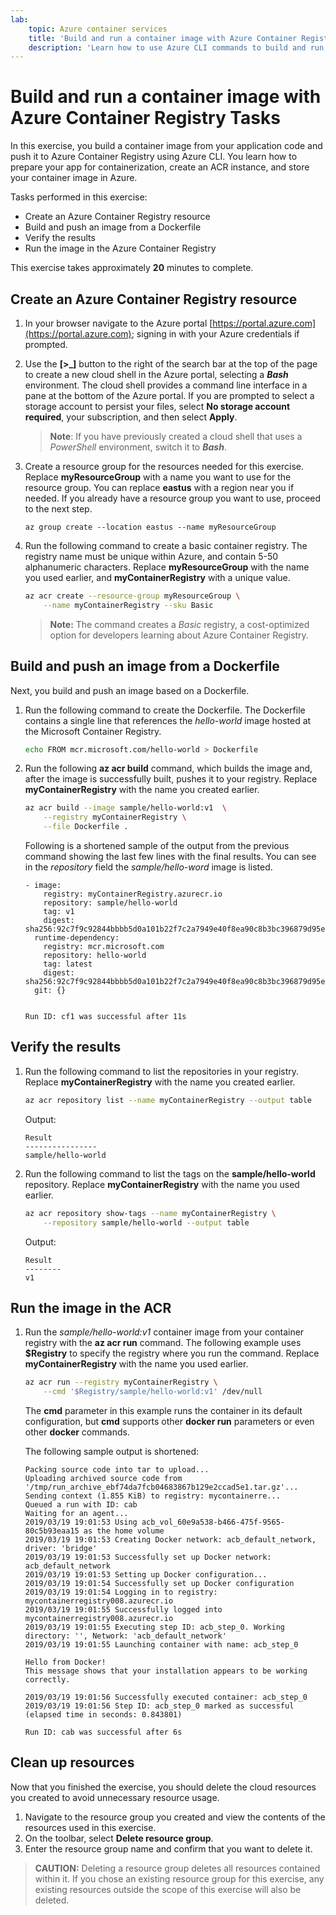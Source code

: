 ```yaml
---
lab:
    topic: Azure container services
    title: 'Build and run a container image with Azure Container Registry Tasks'
    description: 'Learn how to use Azure CLI commands to build and run container images with Azure Container Registry Tasks.'
---
```


# Build and run a container image with Azure Container Registry Tasks

In this exercise, you build a container image from your application code and push it to Azure Container Registry using Azure CLI. You learn how to prepare your app for containerization, create an ACR instance, and store your container image in Azure.

Tasks performed in this exercise:

* Create an Azure Container Registry resource
* Build and push an image from a Dockerfile
* Verify the results
* Run the image in the Azure Container Registry

This exercise takes approximately **20** minutes to complete.

## Create an Azure Container Registry resource

1. In your browser navigate to the Azure portal [https://portal.azure.com](https://portal.azure.com); signing in with your Azure credentials if prompted.

1. Use the **[\>_]** button to the right of the search bar at the top of the page to create a new cloud shell in the Azure portal, selecting a ***Bash*** environment. The cloud shell provides a command line interface in a pane at the bottom of the Azure portal. If you are prompted to select a storage account to persist your files, select **No storage account required**, your subscription, and then select **Apply**.

    > **Note**: If you have previously created a cloud shell that uses a *PowerShell* environment, switch it to ***Bash***.

1. Create a resource group for the resources needed for this exercise. Replace **myResourceGroup** with a name you want to use for the resource group. You can replace **eastus** with a region near you if needed. If you already have a resource group you want to use, proceed to the next step.

    ```
    az group create --location eastus --name myResourceGroup
    ```

1. Run the following command to create a basic container registry. The registry name must be unique within Azure, and contain 5-50 alphanumeric characters. Replace **myResourceGroup** with the name you used earlier, and **myContainerRegistry** with a unique value.

    ```bash
    az acr create --resource-group myResourceGroup \
        --name myContainerRegistry --sku Basic
    ```

    > **Note:** The command creates a *Basic* registry, a cost-optimized option for developers learning about Azure Container Registry.

## Build and push an image from a Dockerfile

Next, you build and push an image based on a Dockerfile.

1. Run the following command to create the Dockerfile. The Dockerfile contains a single line that references the *hello-world* image hosted at the Microsoft Container Registry.

    ```bash
    echo FROM mcr.microsoft.com/hello-world > Dockerfile
    ```

1. Run the following **az acr build** command, which builds the image and, after the image is successfully built, pushes it to your registry. Replace **myContainerRegistry** with the name you created earlier.

    ```bash
    az acr build --image sample/hello-world:v1  \
        --registry myContainerRegistry \
        --file Dockerfile .
    ```

    Following is a shortened sample of the output from the previous command showing the last few lines with the final results. You can see in the *repository* field the *sample/hello-word* image is listed.

    ```
    - image:
        registry: myContainerRegistry.azurecr.io
        repository: sample/hello-world
        tag: v1
        digest: sha256:92c7f9c92844bbbb5d0a101b22f7c2a7949e40f8ea90c8b3bc396879d95e899a
      runtime-dependency:
        registry: mcr.microsoft.com
        repository: hello-world
        tag: latest
        digest: sha256:92c7f9c92844bbbb5d0a101b22f7c2a7949e40f8ea90c8b3bc396879d95e899a
      git: {}
    
    
    Run ID: cf1 was successful after 11s
    ```

## Verify the results

1. Run the following command to list the repositories in your registry. Replace **myContainerRegistry** with the name you created earlier.

    ```bash
    az acr repository list --name myContainerRegistry --output table
    ```

    Output:

    ```
    Result
    ----------------
    sample/hello-world
    ```

1. Run the following command to list the tags on the **sample/hello-world** repository. Replace **myContainerRegistry** with the name you used earlier.

    ```bash
    az acr repository show-tags --name myContainerRegistry \
        --repository sample/hello-world --output table
    ```

    Output:

    ```
    Result
    --------
    v1
    ```

## Run the image in the ACR

1. Run the *sample/hello-world:v1* container image from your container registry with the **az acr run** command. The following example uses **$Registry** to specify the registry where you run the command. Replace **myContainerRegistry** with the name you used earlier.

    ```bash
    az acr run --registry myContainerRegistry \
        --cmd '$Registry/sample/hello-world:v1' /dev/null
    ```

    The **cmd** parameter in this example runs the container in its default configuration, but **cmd** supports other **docker run** parameters or even other **docker** commands. 

    The following sample output is shortened:

    ```
    Packing source code into tar to upload...
    Uploading archived source code from '/tmp/run_archive_ebf74da7fcb04683867b129e2ccad5e1.tar.gz'...
    Sending context (1.855 KiB) to registry: mycontainerre...
    Queued a run with ID: cab
    Waiting for an agent...
    2019/03/19 19:01:53 Using acb_vol_60e9a538-b466-475f-9565-80c5b93eaa15 as the home volume
    2019/03/19 19:01:53 Creating Docker network: acb_default_network, driver: 'bridge'
    2019/03/19 19:01:53 Successfully set up Docker network: acb_default_network
    2019/03/19 19:01:53 Setting up Docker configuration...
    2019/03/19 19:01:54 Successfully set up Docker configuration
    2019/03/19 19:01:54 Logging in to registry: mycontainerregistry008.azurecr.io
    2019/03/19 19:01:55 Successfully logged into mycontainerregistry008.azurecr.io
    2019/03/19 19:01:55 Executing step ID: acb_step_0. Working directory: '', Network: 'acb_default_network'
    2019/03/19 19:01:55 Launching container with name: acb_step_0
    
    Hello from Docker!
    This message shows that your installation appears to be working correctly.
    
    2019/03/19 19:01:56 Successfully executed container: acb_step_0
    2019/03/19 19:01:56 Step ID: acb_step_0 marked as successful (elapsed time in seconds: 0.843801)
    
    Run ID: cab was successful after 6s
    ```

## Clean up resources

Now that you finished the exercise, you should delete the cloud resources you created to avoid unnecessary resource usage.

1. Navigate to the resource group you created and view the contents of the resources used in this exercise.
1. On the toolbar, select **Delete resource group**.
1. Enter the resource group name and confirm that you want to delete it.

> **CAUTION:** Deleting a resource group deletes all resources contained within it. If you chose an existing resource group for this exercise, any existing resources outside the scope of this exercise will also be deleted.
